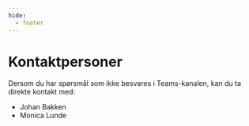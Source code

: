 ```yaml
---
hide:
  - footer
---
```

# Kontaktpersoner

Dersom du har spørsmål som ikke besvares i Teams-kanalen, kan du ta direkte kontakt med:

- Johan Bakken
- Monica Lunde
